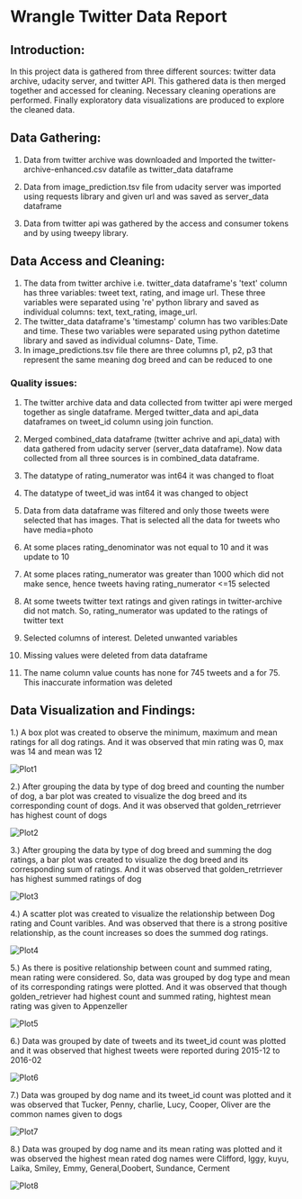 
# Wrangle Twitter Data Report
## Introduction:
In this project data is gathered from three different sources: twitter data archive, udacity server, and twitter API. This gathered data is then merged together and accessed for cleaning. Necessary cleaning operations are performed. Finally exploratory data visualizations are produced to explore the cleaned data.

## Data Gathering:
1. Data from twitter archive was downloaded and Imported the twitter-archive-enhanced.csv datafile as twitter_data dataframe

2. Data from image_prediction.tsv file from udacity server was imported using requests library and given url and was saved as server_data dataframe

3. Data from twitter api was gathered by the access and consumer tokens and by using tweepy library.
## Data Access and Cleaning:
1. The data from twitter archive i.e. twitter_data dataframe's 'text' column has three variables: tweet text, rating, and image url. These three variables were separated using 're' python library and saved as individual columns: text, text_rating, image_url.
 2. The twitter_data dataframe's 'timestamp' column has two varibles:Date and time. These two variables were separated using python datetime library and saved as individual columns- Date, Time.
 3. In image_predictions.tsv file there are three columns p1, p2, p3 that represent the same meaning dog breed and can be reduced to one
 
### Quality issues:

1. The twitter archive data and data collected from twitter api were merged together as single dataframe. Merged twitter_data and api_data dataframes on tweet_id column using join function.

2. Merged combined_data dataframe (twitter achrive and api_data) with data gathered from udacity server (server_data dataframe). Now data collected from all three sources is in combined_data dataframe.

3. The datatype of rating_numerator was int64 it was changed to float

4. The datatype of tweet_id was int64 it was changed to object

5. Data from data dataframe was filtered and only those tweets were selected that has images. That is selected all the data for tweets who have media=photo

6. At some places rating_denominator was not equal to 10 and it was update to 10

7. At some places rating_numerator was greater than 1000 which did not make sence, hence tweets having rating_numerator <=15 selected

8. At some tweets twitter text ratings and given ratings in twitter-archive did not match. So, rating_numerator was updated to the ratings of twitter text

9.  Selected columns of interest. Deleted unwanted variables

10. Missing values were deleted from data dataframe

11. The name column value counts has none for 745 tweets and a for 75. This inaccurate information was deleted

## Data Visualization and Findings:
1.) A box plot was created to observe the minimum, maximum and mean ratings for all dog ratings. And it was observed that min rating was 0, max was 14 and mean was 12

![Plot1](Image/plot1.png)


2.) After grouping the data by type of dog breed and counting the number of dog, a bar plot was created to visualize the dog breed and its corresponding count of dogs. And it was observed that golden_retrriever has highest count of dogs

![Plot2](Image\plot2.png)


3.) After grouping the data by type of dog breed and summing the dog ratings, a bar plot was created to visualize the dog breed and its corresponding sum of ratings. And it was observed that golden_retrriever has highest summed ratings of dog

![Plot3](Image\plot3.png)

4.) A scatter plot was created to visualize the relationship between Dog rating and Count varibles. And was observed that there is a strong positive relationship, as the count increases so does the summed dog ratings.

![Plot4](Image\plot4.png)

5.) As there is positive relationship between count and summed rating, mean rating were considered. So, data was grouped by dog type and mean of its corresponding ratings were plotted. And it was observed that though golden_retriever had highest count and summed rating, hightest mean rating was given to Appenzeller

![Plot5](Image\plot5.png)

6.) Data was grouped by date of tweets and its tweet_id count was plotted and it was observed that highest tweets were reported during 2015-12 to 2016-02

![Plot6](Image\plot6.png)

7.) Data was grouped by dog name and its tweet_id count was plotted and it was observed that Tucker, Penny, charlie, Lucy, Cooper, Oliver are the common names given to dogs

![Plot7](Image\plot7.png)

8.) Data was grouped by dog name and its mean rating was plotted and it was observed the highest mean rated dog names were Clifford, lggy, kuyu, Laika, Smiley, Emmy, General,Doobert, Sundance, Cerment

![Plot8](Image\plot8.png)


